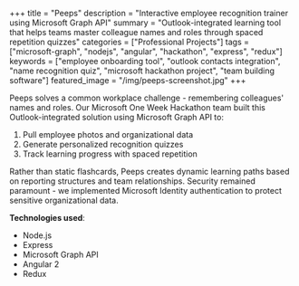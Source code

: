 +++
title = "Peeps"
description = "Interactive employee recognition trainer using Microsoft Graph API"
summary = "Outlook-integrated learning tool that helps teams master colleague names and roles through spaced repetition quizzes"
categories = ["Professional Projects"]
tags = ["microsoft-graph", "nodejs", "angular", "hackathon", "express", "redux"]
keywords = ["employee onboarding tool", "outlook contacts integration", "name recognition quiz", "microsoft hackathon project", "team building software"]
featured_image = "/img/peeps-screenshot.jpg"
+++

Peeps solves a common workplace challenge - remembering colleagues' names and roles. Our Microsoft One Week Hackathon team built this Outlook-integrated solution using Microsoft Graph API to:

1. Pull employee photos and organizational data
2. Generate personalized recognition quizzes
3. Track learning progress with spaced repetition

Rather than static flashcards, Peeps creates dynamic learning paths based on reporting structures and team relationships. Security remained paramount - we implemented Microsoft Identity authentication to protect sensitive organizational data.

**Technologies used**:
  - Node.js
  - Express
  - Microsoft Graph API
  - Angular 2
  - Redux
